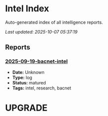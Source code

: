 # Intel Index

Auto-generated index of all intelligence reports.

*Last updated: 2025-10-07 05:37:19*

## Reports

### [2025-09-19-bacnet-intel](2025-09-19-bacnet-intel.md)

- **Date:** Unknown
- **Type:** log
- **Status:** matured
- **Tags:** intel, research, bacnet

# UPGRADE